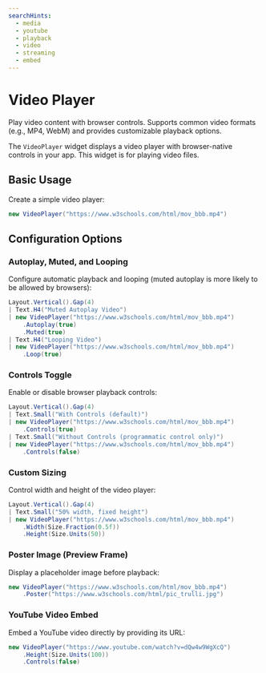 ```yaml
---
searchHints:
  - media
  - youtube
  - playback
  - video
  - streaming
  - embed
---
```


# Video Player

<Ingress>
Play video content with browser controls. Supports common video formats (e.g., MP4, WebM) and provides customizable playback options.
</Ingress>

The `VideoPlayer` widget displays a video player with browser-native controls in your app. This widget is for playing video files.

## Basic Usage

Create a simple video player:

```csharp demo-below
new VideoPlayer("https://www.w3schools.com/html/mov_bbb.mp4")
```

## Configuration Options

### Autoplay, Muted, and Looping

Configure automatic playback and looping (muted autoplay is more likely to be allowed by browsers):

```csharp demo-tabs
Layout.Vertical().Gap(4)
| Text.H4("Muted Autoplay Video")
| new VideoPlayer("https://www.w3schools.com/html/mov_bbb.mp4")
    .Autoplay(true)
    .Muted(true)
| Text.H4("Looping Video")
| new VideoPlayer("https://www.w3schools.com/html/mov_bbb.mp4")
    .Loop(true)
```

### Controls Toggle

Enable or disable browser playback controls:

```csharp demo-tabs
Layout.Vertical().Gap(4)
| Text.Small("With Controls (default)")
| new VideoPlayer("https://www.w3schools.com/html/mov_bbb.mp4")
    .Controls(true)
| Text.Small("Without Controls (programmatic control only)")
| new VideoPlayer("https://www.w3schools.com/html/mov_bbb.mp4")
    .Controls(false)
```

### Custom Sizing

Control width and height of the video player:

```csharp demo-tabs
Layout.Vertical().Gap(4)
| Text.Small("50% width, fixed height")
| new VideoPlayer("https://www.w3schools.com/html/mov_bbb.mp4")
    .Width(Size.Fraction(0.5f))
    .Height(Size.Units(50))
```

### Poster Image (Preview Frame)

Display a placeholder image before playback:

```csharp demo-tabs
new VideoPlayer("https://www.w3schools.com/html/mov_bbb.mp4")
    .Poster("https://www.w3schools.com/html/pic_trulli.jpg")
```

### YouTube Video Embed

Embed a YouTube video directly by providing its URL:

```csharp demo-tabs
new VideoPlayer("https://www.youtube.com/watch?v=dQw4w9WgXcQ")
    .Height(Size.Units(100))
    .Controls(false)
```

<WidgetDocs Type="Ivy.VideoPlayer" ExtensionTypes="Ivy.VideoPlayerExtensions" SourceUrl="https://github.com/Ivy-Interactive/Ivy-Framework/blob/main/Ivy/Widgets/Primitives/VideoPlayer.cs"/>


